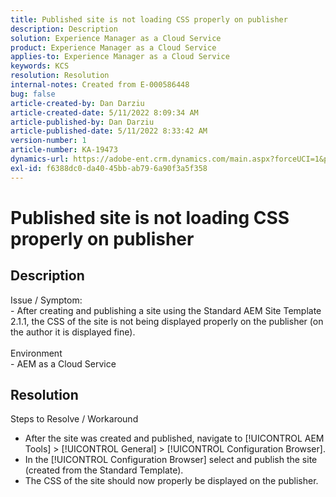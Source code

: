 ```yaml
---
title: Published site is not loading CSS properly on publisher
description: Description
solution: Experience Manager as a Cloud Service
product: Experience Manager as a Cloud Service
applies-to: Experience Manager as a Cloud Service
keywords: KCS
resolution: Resolution
internal-notes: Created from E-000586448
bug: false
article-created-by: Dan Darziu
article-created-date: 5/11/2022 8:09:34 AM
article-published-by: Dan Darziu
article-published-date: 5/11/2022 8:33:42 AM
version-number: 1
article-number: KA-19473
dynamics-url: https://adobe-ent.crm.dynamics.com/main.aspx?forceUCI=1&pagetype=entityrecord&etn=knowledgearticle&id=f8aa2bad-01d1-ec11-a7b5-00224809c556
exl-id: f6388dc0-da40-45bb-ab79-6a90f3a5f358
---
```

# Published site is not loading CSS properly on publisher

## Description

Issue / Symptom:<br>- After creating and publishing a site using the Standard AEM Site Template 2.1.1, the CSS of the site is not being displayed properly on the publisher (on the author it is displayed fine).<br><br>Environment<br>- AEM as a Cloud Service

## Resolution


Steps to Resolve / Workaround
 - After the site was created and published, navigate to [!UICONTROL AEM Tools] > [!UICONTROL General] > [!UICONTROL Configuration Browser].
 - In the [!UICONTROL Configuration Browser] select and publish the site (created from the Standard Template).
 - The CSS of the site should now properly be displayed on the publisher.
